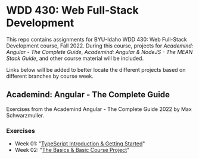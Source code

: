 # WDD 430: Web Full-Stack Development

This repo contains assignments for BYU-Idaho WDD 430: Web Full-Stack Development course, Fall 2022.
During this course, projects for _Academind: Angular - The Complete Guide_, _Academind: Angular & NodeJS - The MEAN Stack Guide_, and other course material will be included.

Links below will be added to better locate the different projects based on different branches by course week.

## Academind: Angular - The Complete Guide

Exercises from the Academind Angular - The Complete Guide 2022 by Max Schwarzmuller.

### Exercises

- Week 01: "[TypeScript Introduction & Getting Started](https://github.com/sbolande/academind-angular-the-complete-guide/tree/week01)"
- Week 02: "[The Basics & Basic Course Project](https://github.com/sbolande/academind-angular-the-complete-guide/tree/week02)"
